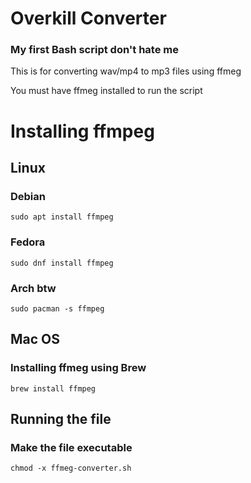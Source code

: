# Overkill Converter

### My first Bash script don't hate me

This is for converting wav/mp4 to mp3 files using ffmeg

You must have ffmeg installed to run the script

# Installing ffmpeg

## Linux

### Debian

```
sudo apt install ffmpeg
```

### Fedora

```
sudo dnf install ffmpeg
```

### Arch btw

```
sudo pacman -s ffmpeg
```

## Mac OS

### Installing ffmeg using Brew

```
brew install ffmpeg
```

## Running the file

### Make the file executable

```
chmod -x ffmeg-converter.sh
```
